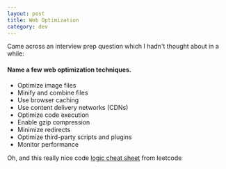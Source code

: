 ```yaml
---
layout: post
title: Web Optimization
category: dev
---
```


Came across an interview prep question which I hadn't thought about in a while:

#### Name a few web optimization techniques.

- Optimize image files
- Minify and combine files
- Use browser caching
- Use content delivery networks (CDNs)
- Optimize code execution
- Enable gzip compression
- Minimize redirects
- Optimize third-party scripts and plugins
- Monitor performance

Oh, and this really nice code [logic cheat sheet](https://leetcode.com/explore/interview/card/cheatsheets/720/resources/4723/) from leetcode